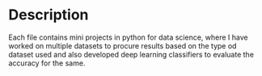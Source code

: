 # Description
Each file contains mini projects in python for data science, where I have worked on multiple datasets to procure results based on the type od dataset used and also developed deep learning classifiers to evaluate the accuracy for the same.
